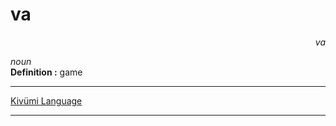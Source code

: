 
# va

<div align="right"><i>va</i></div>

*noun*  
**Definition :** game  

---

[Kivümi Language](../README.md)

---
